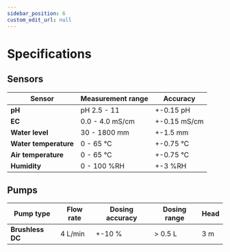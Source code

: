 ```yaml
---
sidebar_position: 6
custom_edit_url: null
---
```


# Specifications

## Sensors

| Sensor                | Measurement range | Accuracy     |
| --------------------- | ----------------- | ------------ |
| **pH**                | pH 2.5 - 11       | +-0.15 pH    |
| **EC**                | 0.0 - 4.0 mS/cm   | +-0.15 mS/cm |
| **Water level**       | 30 - 1800 mm      | +-1.5 mm     |
| **Water temperature** | 0 - 65 °C         | +-0.75 °C    |
| **Air temperature**   | 0 - 65 °C         | +-0.75 °C    |
| **Humidity**          | 0 - 100 %RH       | +-3 %RH      |

## Pumps

| Pump type        | Flow rate | Dosing accuracy | Dosing range | Head |
| ---------------- | --------- | --------------- | ------------ | ---- |
| **Brushless DC** | 4 L/min   | +-10 %          | > 0.5 L      | 3 m  |
